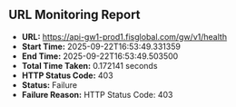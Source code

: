 ## URL Monitoring Report

- **URL:** https://api-gw1-prod1.fisglobal.com/gw/v1/health
- **Start Time:** 2025-09-22T16:53:49.331359
- **End Time:** 2025-09-22T16:53:49.503500
- **Total Time Taken:** 0.172141 seconds
- **HTTP Status Code:** 403
- **Status:** Failure
- **Failure Reason:** HTTP Status Code: 403
